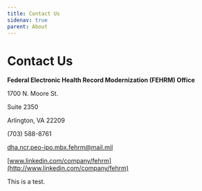 ```yaml
---
title: Contact Us
sidenav: true
parent: About
---
```

# Contact Us

**Federal Electronic Health Record Modernization (FEHRM) Office**

1700 N. Moore St.

Suite 2350

Arlington, VA 22209

(703) 588-8761

[dha.ncr.peo-ipo.mbx.fehrm@mail.mil](mailto:dha.ncr.peo-ipo.mbx.fehrm@mail.mil)

[www.linkedin.com/company/fehrm](http://www.linkedin.com/company/fehrm)

This is a test.
